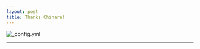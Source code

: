 ```yaml
---
layout: post
title: Thanks Chinara!
---
```


![_config.yml](https://lh3.googleusercontent.com/xRF1rfnBwW0btXag0_KfPrVp2lWh1QPMPFl3ykh_g4Wy715NwSgrQKLGT2dTwjIvk_MO01SvOd_wQ9TqtsNYyYRJzeLajgX1AGo-2vV0U6e2LUBCOGbhRvactF8ZMXchGIaeRVhPlGDml9FVKEnfPUxah6T8xmXaTFe7P3gs0t8Vshjp9SAiDwyqupIWdcG-aCAZUlcFKjypHFSGZZ7sYBDw3tje3rKiXytJplJCCJ_G1N9gLiOj3HhBpKaAlcyCWMAhQThNcTwicq1IgYyUH5_dAeS9gp4bhLjJnPIlv5qnBWKBNlYjB3T57iKkD3Ko6kF1e5pKSZUhhaGh0TOv2P1qGDZg9SqJaY4Lhz8FEHm_anPKjYixWqhm4JtTMq4ual8a2PELCe8tHZZMR3hImCKER0hN2uQp26_1VOh2ikV1dL-5VPCjby0gSApkYR34p1gbOuOXbGQYNQ_2snd0sSzfjZxhGwlxZMOnUqUVwMyvmLt2G5PN0SgZek0ld-u0Ms7kfRVWQy3V8tUuFyONj8836ifzAePoi1_EcxQXCIptYW17TYXbCH0hS2kPT58ORtsBmA-h0qhriqy6XUbJPtuP_gCqz3IY=w1152-h653-no)

___

